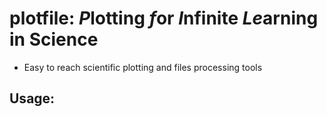 # plotfile: *P*lotting *f*or *I*nfinite *Le*arning in Science



- Easy to reach scientific plotting and files processing tools  

## Usage:
